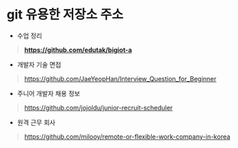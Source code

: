 # git 유용한 저장소 주소

* 수업 정리

>**https://github.com/edutak/bigiot-a**

* 개발자 기술 면접

> https://github.com/JaeYeopHan/Interview_Question_for_Beginner

* 주니어 개발자 채용 정보

> https://github.com/jojoldu/junior-recruit-scheduler

* 원격 근무 회사

> https://github.com/milooy/remote-or-flexible-work-company-in-korea

